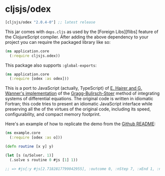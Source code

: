 # cljsjs/odex

[](dependency)
```clojure
[cljsjs/odex "2.0.4-0"] ;; latest release
```
[](/dependency)

This jar comes with `deps.cljs` as used by the [Foreign Libs][flibs] feature
of the ClojureScript compiler. After adding the above dependency to your project
you can require the packaged library like so:

```clojure
(ns application.core
  (:require cljsjs.odex))
```

This package also supports `:global-exports`:

```clojure
(ns application.core
  (:require [odex :as odex]))
```

This is a port to JavaScript (actually, TypeScript) of [E. Hairer and G.
Wanner's implementation][impl] of the [Gragg-Bulirsch-Stoer][gbs] method of
integrating systems of differential equations. The original code is written in
idiomatic Fortran; this code tries to present an idiomatic JavaScript interface
while preserving all the of the virtues of the original code, including its
speed, configurability, and compact memory footprint.

Here's an example of how to replicate the demo from the [Github README][readme]:

```clojure
(ns example.core
  (:require [odex :as o]))

(defn routine [x y] y)

(let [s (o/Solver. 1)]
  (.solve s routine 0 #js [1] 1))

;; => #js{:y #js[2.7182817799042955], :outcome 0, :nStep 7, :xEnd 1, :nAccept 7, :nReject 0, :nEval 75}
```

[impl]: http://jsperf.com/convert-a-rational-number-to-a-babylonian-fractions/28
[gbs]: https://en.wikipedia.org/wiki/Bulirsch%E2%80%93Stoer_algorithm
[readme]: https://github.com/littleredcomputer/odex-js#examples
